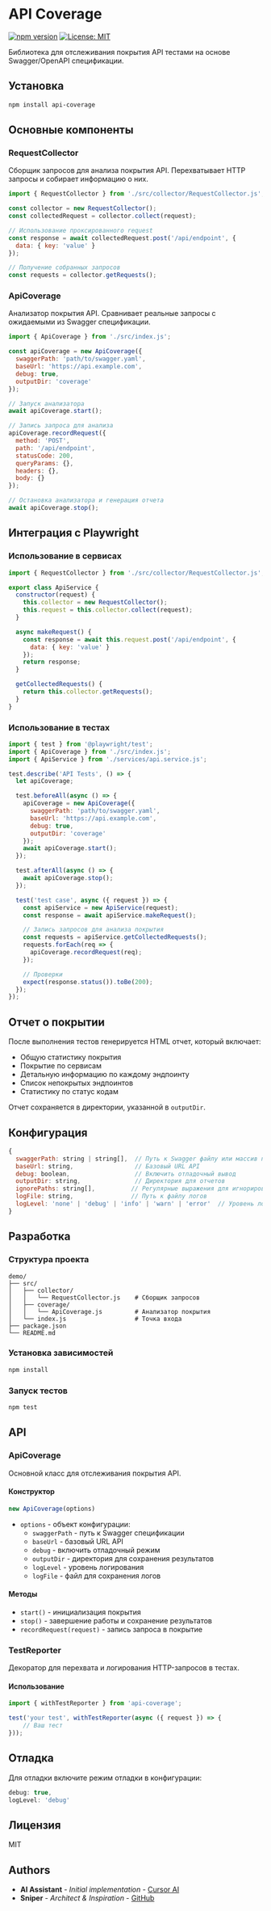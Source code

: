 # API Coverage

[![npm version](https://badge.fury.io/js/api-coverage.svg)](https://badge.fury.io/js/api-coverage)
[![License: MIT](https://img.shields.io/badge/License-MIT-yellow.svg)](https://opensource.org/licenses/MIT)

Библиотека для отслеживания покрытия API тестами на основе Swagger/OpenAPI спецификации.

## Установка

```bash
npm install api-coverage
```

## Основные компоненты

### RequestCollector
Сборщик запросов для анализа покрытия API. Перехватывает HTTP запросы и собирает информацию о них.

```javascript
import { RequestCollector } from './src/collector/RequestCollector.js';

const collector = new RequestCollector();
const collectedRequest = collector.collect(request);

// Использование проксированного request
const response = await collectedRequest.post('/api/endpoint', {
  data: { key: 'value' }
});

// Получение собранных запросов
const requests = collector.getRequests();
```

### ApiCoverage
Анализатор покрытия API. Сравнивает реальные запросы с ожидаемыми из Swagger спецификации.

```javascript
import { ApiCoverage } from './src/index.js';

const apiCoverage = new ApiCoverage({
  swaggerPath: 'path/to/swagger.yaml',
  baseUrl: 'https://api.example.com',
  debug: true,
  outputDir: 'coverage'
});

// Запуск анализатора
await apiCoverage.start();

// Запись запроса для анализа
apiCoverage.recordRequest({
  method: 'POST',
  path: '/api/endpoint',
  statusCode: 200,
  queryParams: {},
  headers: {},
  body: {}
});

// Остановка анализатора и генерация отчета
await apiCoverage.stop();
```

## Интеграция с Playwright

### Использование в сервисах
```javascript
import { RequestCollector } from './src/collector/RequestCollector.js';

export class ApiService {
  constructor(request) {
    this.collector = new RequestCollector();
    this.request = this.collector.collect(request);
  }

  async makeRequest() {
    const response = await this.request.post('/api/endpoint', {
      data: { key: 'value' }
    });
    return response;
  }

  getCollectedRequests() {
    return this.collector.getRequests();
  }
}
```

### Использование в тестах
```javascript
import { test } from '@playwright/test';
import { ApiCoverage } from './src/index.js';
import { ApiService } from './services/api.service.js';

test.describe('API Tests', () => {
  let apiCoverage;

  test.beforeAll(async () => {
    apiCoverage = new ApiCoverage({
      swaggerPath: 'path/to/swagger.yaml',
      baseUrl: 'https://api.example.com',
      debug: true,
      outputDir: 'coverage'
    });
    await apiCoverage.start();
  });

  test.afterAll(async () => {
    await apiCoverage.stop();
  });

  test('test case', async ({ request }) => {
    const apiService = new ApiService(request);
    const response = await apiService.makeRequest();

    // Запись запросов для анализа покрытия
    const requests = apiService.getCollectedRequests();
    requests.forEach(req => {
      apiCoverage.recordRequest(req);
    });

    // Проверки
    expect(response.status()).toBe(200);
  });
});
```

## Отчет о покрытии

После выполнения тестов генерируется HTML отчет, который включает:
- Общую статистику покрытия
- Покрытие по сервисам
- Детальную информацию по каждому эндпоинту
- Список непокрытых эндпоинтов
- Статистику по статус кодам

Отчет сохраняется в директории, указанной в `outputDir`.

## Конфигурация

```javascript
{
  swaggerPath: string | string[],  // Путь к Swagger файлу или массив путей
  baseUrl: string,                 // Базовый URL API
  debug: boolean,                  // Включить отладочный вывод
  outputDir: string,               // Директория для отчетов
  ignorePaths: string[],          // Регулярные выражения для игнорирования путей
  logFile: string,                // Путь к файлу логов
  logLevel: 'none' | 'debug' | 'info' | 'warn' | 'error'  // Уровень логирования
}
```

## Разработка

### Структура проекта
```
demo/
├── src/
│   ├── collector/
│   │   └── RequestCollector.js    # Сборщик запросов
│   ├── coverage/
│   │   └── ApiCoverage.js         # Анализатор покрытия
│   └── index.js                   # Точка входа
├── package.json
└── README.md
```

### Установка зависимостей
```bash
npm install
```

### Запуск тестов
```bash
npm test
```

## API

### ApiCoverage

Основной класс для отслеживания покрытия API.

#### Конструктор
```javascript
new ApiCoverage(options)
```
- `options` - объект конфигурации:
  - `swaggerPath` - путь к Swagger спецификации
  - `baseUrl` - базовый URL API
  - `debug` - включить отладочный режим
  - `outputDir` - директория для сохранения результатов
  - `logLevel` - уровень логирования
  - `logFile` - файл для сохранения логов

#### Методы
- `start()` - инициализация покрытия
- `stop()` - завершение работы и сохранение результатов
- `recordRequest(request)` - запись запроса в покрытие

### TestReporter

Декоратор для перехвата и логирования HTTP-запросов в тестах.

#### Использование
```javascript
import { withTestReporter } from 'api-coverage';

test('your test', withTestReporter(async ({ request }) => {
    // Ваш тест
}));
```

## Отладка

Для отладки включите режим отладки в конфигурации:
```javascript
debug: true,
logLevel: 'debug'
```

## Лицензия

MIT

## Authors

- **AI Assistant** - *Initial implementation* - [Cursor AI](https://cursor.sh)
- **Sniper** - *Architect & Inspiration* - [GitHub](https://github.com/sniper) 